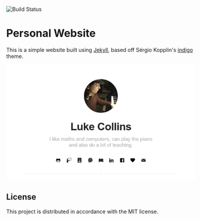 ![Build Status](https://travis-ci.org/drmenguin/drmenguin.github.io.svg?branch=master)
# Personal Website
This is a simple website built using [Jekyll](https://jekyllrb.com/), based off Sérgio Kopplin's [indigo](https://github.com/sergiokopplin/indigo) theme.

<p> <center> <img src="assets/screenshot.png"> </center> </p>

## License
This project is distributed in accordance with the MIT license.
